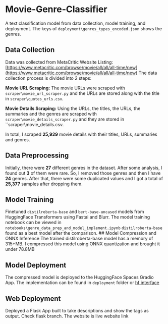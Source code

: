 # Movie-Genre-Classifier
A text classification model from data collection, model training, and deployment.
The keys of ``deployment\genres_types_encoded.json`` shows the genres.

## Data Collection
Data was collected from MetaCritic Website Listing: [https://www.metacritic.com/browse/movie/all/all/all-time/new](https://www.metacritic.com/browse/movie/all/all/all-time/new) 
The data collection process is divided into 2 steps:

**Movie URL Scraping:** The movie URLs were scraped with ``scraper\movie_url_scraper.py`` and the URLs are stored along with the title in ``scraper\quotes_urls.csv``.

**Movie Details Scraping:** Using the URLs, the titles, the URLs, the summaries and the genres are scraped with ``scraper\movie_details_scraper.py`` and they are stored in ``scraper\movie_details.csv.

In total, I scraped **25,929** movie details with their titles, URLs, summaries and genres.

## Data Preprocessing
Initially, there were **27** different genres in the dataset. After some analysis, I found out **3** of them were rare. So, I removed those genres and then I have **24** genres. After that, there were some duplicated values and I got a total of **25,377** samples after dropping them.

## Model Training
Finetuned ``distilroberta-base`` and ``bert-base-uncased`` models from HuggingFace Transformers using Fastai and Blurr. The model training notebook can be viewed in ``notebooks\genre_data_prep_and_model_implement.ipynb`` 
``distilroberta-base`` found as a best model after the comparison. ## Model Compression and ONNX Inference
The trained distilroberta-base model has a memory of 315+MB. I compressed this model using ONNX quantization and brought it under 78.8MB

## Model Deployment
The compressed model is deployed to the HuggingFace Spaces Gradio App. The implementation can be found in ``deployment`` folder or [hf interface](https://huggingface.co/spaces/waddaheaven/multilabel-movie-genre-classifier)

## Web Deployment
Deployed a Flask App built to take descriptions and show the tags as output. Check flask branch. The website is live website link
